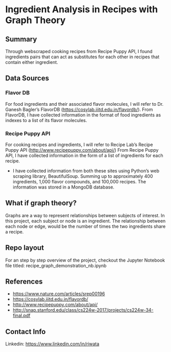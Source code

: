 # Ingredient Analysis in Recipes with Graph Theory

## Summary 

Through webscraped cooking recipes from Recipe Puppy API, I found ingredients pairs that can act as substitutes for each other in recipes that contain either ingredient. 

## Data Sources

### Flavor DB
For food ingredients and their associated flavor molecules, I will refer to Dr. Ganesh Bagler’s FlavorDB (https://cosylab.iiitd.edu.in/flavordb/). From FlavorDB, I have collected information in the format of food ingredients as indexes to a list of its flavor molecules.  

### Recipe Puppy API
For cooking recipes and ingredients, I will refer to Recipe Lab’s Recipe Puppy API (http://www.recipepuppy.com/about/api/) From Recipe Puppy API, I have collected information in the form of a list of ingredients for each recipe. 

- I have collected information from both these sites using Python’s web scraping library, BeautifulSoup. Summing up to approximately 400 ingredients, 1,000 flavor compounds, and 100,000 recipes. The information was stored in a MongoDB database.

## What if graph theory?

Graphs are a way to represent relationships between subjects of interest. In this project, each subject or node is an ingredient. The relationship between each node or edge, would be the number of times the two ingredients share a recipe. 

## Repo layout

For an step by step overview of the project, checkout the Jupyter Notebook file titled:  recipe_graph_demonstration_nb.ipynb

## References

- https://www.nature.com/articles/srep00196
- https://cosylab.iiitd.edu.in/flavordb/
- http://www.recipepuppy.com/about/api/ 
- http://snap.stanford.edu/class/cs224w-2017/projects/cs224w-34-final.pdf 

## Contact Info

Linkedin: https://www.linkedin.com/in/riwata